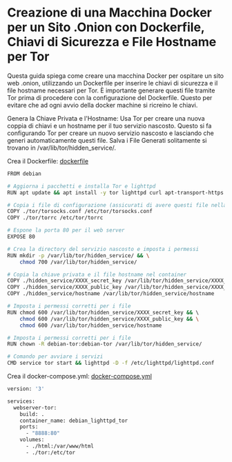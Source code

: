 # Creazione di una Macchina Docker per un Sito .Onion con Dockerfile, Chiavi di Sicurezza e File Hostname per Tor

Questa guida spiega come creare una macchina Docker per ospitare un sito web .onion, utilizzando un Dockerfile per inserire le chiavi di sicurezza e il file hostname necessari per Tor. È importante generare questi file tramite Tor prima di procedere con la configurazione del Dockerfile. Questo per evitare che ad ogni avvio della docker machine si ricreino le chiavi.

Genera la Chiave Privata e l'Hostname: Usa Tor per creare una nuova coppia di chiavi e un hostname per il tuo servizio nascosto. Questo si fa configurando Tor per creare un nuovo servizio nascosto e lasciando che generi automaticamente questi file. Salva i File Generati solitamente si trovano in /var/lib/tor/hidden_service/.

Crea il Dockerfile: [dockerfile](./dockerfile) 

```bash
FROM debian

# Aggiorna i pacchetti e installa Tor e lighttpd
RUN apt update && apt install -y tor lighttpd curl apt-transport-https nano

# Copia i file di configurazione (assicurati di avere questi file nella tua directory locale)
COPY ./tor/torsocks.conf /etc/tor/torsocks.conf
COPY ./tor/torrc /etc/tor/torrc

# Espone la porta 80 per il web server
EXPOSE 80

# Crea la directory del servizio nascosto e imposta i permessi
RUN mkdir -p /var/lib/tor/hidden_service/ && \
    chmod 700 /var/lib/tor/hidden_service/

# Copia la chiave privata e il file hostname nel container
COPY ./hidden_service/XXXX_secret_key /var/lib/tor/hidden_service/XXXX_secret_key
COPY ./hidden_service/XXXX_public_key /var/lib/tor/hidden_service/XXXX_public_key
COPY ./hidden_service/hostname /var/lib/tor/hidden_service/hostname

# Imposta i permessi corretti per i file
RUN chmod 600 /var/lib/tor/hidden_service/XXXX_secret_key && \ 
    chmod 600 /var/lib/tor/hidden_service/XXXX_public_key && \
    chmod 600 /var/lib/tor/hidden_service/hostname

# Imposta i permessi corretti per i file
RUN chown -R debian-tor:debian-tor /var/lib/tor/hidden_service/

# Comando per avviare i servizi
CMD service tor start && lighttpd -D -f /etc/lighttpd/lighttpd.conf
```

Crea il docker-compose.yml: [docker-compose.yml](./docker-compose.yml) 

```bash
version: '3'

services:
  webserver-tor:
    build: .
    container_name: debian_lighttpd_tor
    ports:
      - "8888:80"
    volumes:
      - ./html:/var/www/html
      - ./tor:/etc/tor
```

